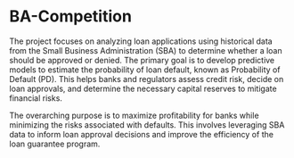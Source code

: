 # BA-Competition

The project focuses on analyzing loan applications using historical data from the Small Business Administration (SBA) to determine whether a loan should be approved or denied. The primary goal is to develop predictive models to estimate the probability of loan default, known as Probability of Default (PD). This helps banks and regulators assess credit risk, decide on loan approvals, and determine the necessary capital reserves to mitigate financial risks.

The overarching purpose is to maximize profitability for banks while minimizing the risks associated with defaults. This involves leveraging SBA data to inform loan approval decisions and improve the efficiency of the loan guarantee program.
